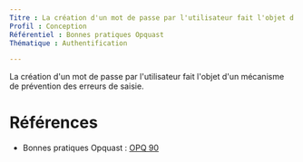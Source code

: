 ```yaml
---
Titre : La création d'un mot de passe par l'utilisateur fait l'objet d'un mécanisme de prévention des erreurs de saisie.
Profil : Conception
Référentiel : Bonnes pratiques Opquast
Thématique : Authentification

---
```

La création d'un mot de passe par l'utilisateur fait l'objet d'un mécanisme de prévention des erreurs de saisie.

# Références

*   Bonnes pratiques Opquast : [OPQ 90](https://checklists.opquast.com/fr/qualiteweb/la-creation-dun-mot-de-passe-par-lutilisateur-fait-lobjet-dun-mecanisme-de-prevention-des-erreurs-de-saisie)
